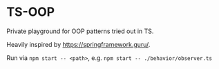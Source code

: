# TS-OOP

Private playground for OOP patterns tried out in TS.

Heavily inspired by https://springframework.guru/.

Run via `npm start -- <path>`, e.g.
`npm start -- ./behavior/observer.ts`
